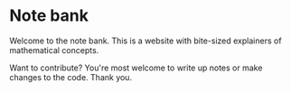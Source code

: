 # Note bank

Welcome to the note bank. This is a website with bite-sized explainers of mathematical concepts.

Want to contribute? You're most welcome to write up notes or make changes to the code. Thank you.